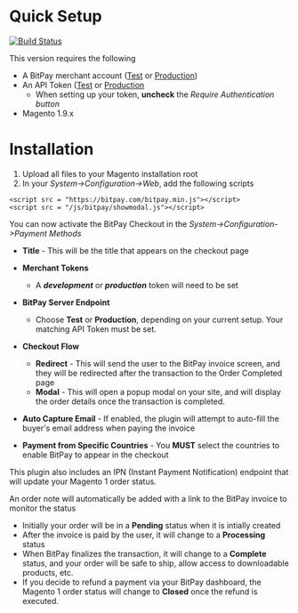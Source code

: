 # Quick Setup

[![Build Status](https://travis-ci.org/bitpay/bitpay-checkout-magento.svg?branch=master)](https://travis-ci.org/bitpay/bitpay-checkout-magento)

This version requires the following

* A BitPay merchant account ([Test](http://test.bitpay.com) or [Production](http://www.bitpay.com))
* An API Token ([Test](https://test.bitpay.com/dashboard/merchant/api-tokens) or [Production](https://bitpay.com/dashboard/merchant/api-tokens)
	* When setting up your token, **uncheck** the *Require Authentication button*
* Magento 1.9.x

# Installation

1. Upload all files to your Magento installation root
2. In your *System->Configuration->Web*, add the following scripts

```
<script src = "https://bitpay.com/bitpay.min.js"></script>
<script src = "/js/bitpay/showmodal.js"></script>
```


You can now activate the BitPay Checkout in the *System->Configuration->Payment Methods*




* **Title** - This will be the title that appears on the checkout page

* **Merchant Tokens**
	* A ***development*** or ***production*** token will need to be set
* **BitPay Server Endpoint**
	* Choose **Test** or **Production**, depending on your current setup.  Your matching API Token must be set.

* **Checkout Flow**
	* **Redirect** - This will send the user to the BitPay invoice screen, and they will be redirected after the transaction to the Order Completed page
	* **Modal** - This will open a popup modal on your site, and will display the order details once the transaction is completed.
* **Auto Capture Email** - If enabled, the plugin will attempt to auto-fill the buyer's email address when paying the invoice
*  **Payment from Specific Countries** - You **MUST** select the countries to enable BitPay to appear in the checkout



	

This plugin also includes an IPN (Instant Payment Notification) endpoint that will update your Magento 1 order status.

An order note will automatically be added with a link to the BitPay invoice to monitor the status

 * Initially your order will be in a **Pending** status when it is intially created
 * After the invoice is paid by the user, it will change to a **Processing** status
 * When BitPay finalizes the transaction, it will change to a **Complete** status, and your order will be safe to ship, allow access to downloadable products, etc.
 * If you decide to refund a payment via your BitPay dashboard, the Magento 1 order status will change to **Closed** once the refund is executed.